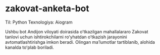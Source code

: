 # zakovat-anketa-bot

Til: Python
Texnologiya: Aiogram

Ushbu bot Andijon viloyati doirasida oʻtkazilgan mahallalararo Zakovat tanlovi uchun ishtirokchilarni roʻyhatdan oʻtkazish jarayonini avtomatlashtirishga imkon beradi. Olingan maʼlumotlar tartiblanib, alohida kanalda toʻplab boriladi. 
